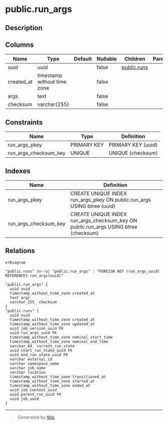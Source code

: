 # public.run_args

## Description

## Columns

| Name | Type | Default | Nullable | Children | Parents | Comment |
| ---- | ---- | ------- | -------- | -------- | ------- | ------- |
| uuid | uuid |  | false | [public.runs](public.runs.md) |  |  |
| created_at | timestamp without time zone |  | false |  |  |  |
| args | text |  | false |  |  |  |
| checksum | varchar(255) |  | false |  |  |  |

## Constraints

| Name | Type | Definition |
| ---- | ---- | ---------- |
| run_args_pkey | PRIMARY KEY | PRIMARY KEY (uuid) |
| run_args_checksum_key | UNIQUE | UNIQUE (checksum) |

## Indexes

| Name | Definition |
| ---- | ---------- |
| run_args_pkey | CREATE UNIQUE INDEX run_args_pkey ON public.run_args USING btree (uuid) |
| run_args_checksum_key | CREATE UNIQUE INDEX run_args_checksum_key ON public.run_args USING btree (checksum) |

## Relations

```mermaid
erDiagram

"public.runs" }o--o| "public.run_args" : "FOREIGN KEY (run_args_uuid) REFERENCES run_args(uuid)"

"public.run_args" {
  uuid uuid
  timestamp_without_time_zone created_at
  text args
  varchar_255_ checksum
}
"public.runs" {
  uuid uuid
  timestamp_without_time_zone created_at
  timestamp_without_time_zone updated_at
  uuid job_version_uuid FK
  uuid run_args_uuid FK
  timestamp_without_time_zone nominal_start_time
  timestamp_without_time_zone nominal_end_time
  varchar_64_ current_run_state
  uuid start_run_state_uuid FK
  uuid end_run_state_uuid FK
  varchar external_id
  varchar namespace_name
  varchar job_name
  varchar location
  timestamp_without_time_zone transitioned_at
  timestamp_without_time_zone started_at
  timestamp_without_time_zone ended_at
  uuid job_context_uuid
  uuid parent_run_uuid FK
  uuid job_uuid
}
```

---

> Generated by [tbls](https://github.com/k1LoW/tbls)
